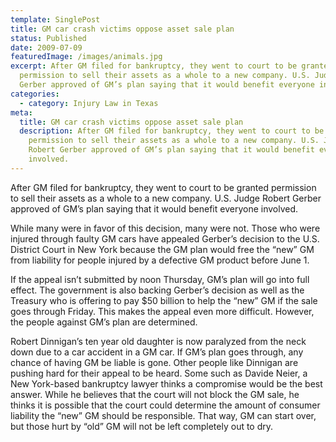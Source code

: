 ```yaml
---
template: SinglePost
title: GM car crash victims oppose asset sale plan
status: Published
date: 2009-07-09
featuredImage: /images/animals.jpg
excerpt: After GM filed for bankruptcy, they went to court to be granted
  permission to sell their assets as a whole to a new company. U.S. Judge Robert
  Gerber approved of GM’s plan saying that it would benefit everyone involved.
categories:
  - category: Injury Law in Texas
meta:
  title: GM car crash victims oppose asset sale plan
  description: After GM filed for bankruptcy, they went to court to be granted
    permission to sell their assets as a whole to a new company. U.S. Judge
    Robert Gerber approved of GM’s plan saying that it would benefit everyone
    involved.
---
```

<!--StartFragment-->

After GM filed for bankruptcy, they went to court to be granted permission to sell their assets as a whole to a new company. U.S. Judge Robert Gerber approved of GM’s plan saying that it would benefit everyone involved.

While many were in favor of this decision, many were not. Those who were injured through faulty GM cars have appealed Gerber’s decision to the U.S. District Court in New York because the GM plan would free the “new” GM from liability for people injured by a defective GM product before June 1.

If the appeal isn’t submitted by noon Thursday, GM’s plan will go into full effect. The government is also backing Gerber’s decision as well as the Treasury who is offering to pay $50 billion to help the “new” GM if the sale goes through Friday. This makes the appeal even more difficult. However, the people against GM’s plan are determined.

Robert Dinnigan’s ten year old daughter is now paralyzed from the neck down due to a car accident in a GM car. If GM’s plan goes through, any chance of having GM be liable is gone. Other people like Dinnigan are pushing hard for their appeal to be heard. Some such as Davide Neier, a New York-based bankruptcy lawyer thinks a compromise would be the best answer. While he believes that the court will not block the GM sale, he thinks it is possible that the court could determine the amount of consumer liability the “new” GM should be responsible. That way, GM can start over, but those hurt by “old” GM will not be left completely out to dry.

<!--EndFragment-->